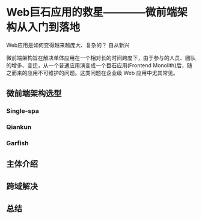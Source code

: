 # Web巨石应用的救星————微前端架构从入门到落地

Web应用是如何变得越来越庞大、复杂的？
自从新兴

微前端架构旨在解决单体应用在一个相对长的时间跨度下，由于参与的人员、团队的增多、变迁，从一个普通应用演变成一个巨石应用(Frontend Monolith)后，随之而来的应用不可维护的问题。这类问题在企业级 Web 应用中尤其常见。

## 微前端架构选型

### Single-spa
### Qiankun
### Garfish

## 主体介绍

## 跨域解决

## 总结